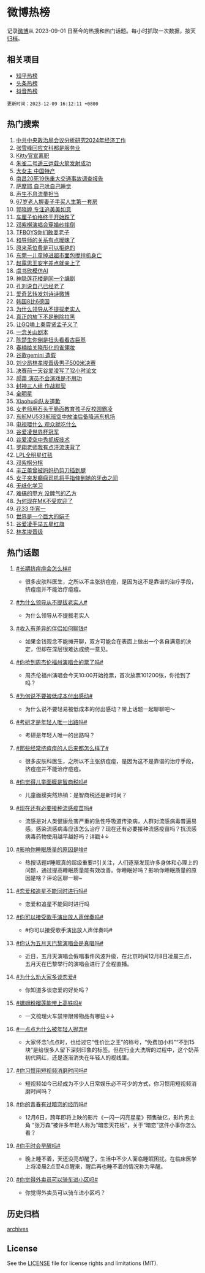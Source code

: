 # 微博热榜

记录[微博](https://www.weibo.com)从 2023-09-01 日至今的热搜和热门话题。每小时抓取一次数据，按天[归档](archives)。

## 相关项目

- [知乎热榜](https://github.com/hotarchive/zhihu)
- [头条热榜](https://github.com/hotarchive/toutiao)
- [抖音热榜](https://github.com/hotarchive/douyin)


`更新时间：2023-12-09 16:12:11 +0800`

## 热门搜索

1. [中共中央政治局会议分析研究2024年经济工作](https://m.weibo.cn/search?containerid=100103type%3D1%26t%3D10%26q%3D%23%E4%B8%AD%E5%85%B1%E4%B8%AD%E5%A4%AE%E6%94%BF%E6%B2%BB%E5%B1%80%E4%BC%9A%E8%AE%AE%E5%88%86%E6%9E%90%E7%A0%94%E7%A9%B62024%E5%B9%B4%E7%BB%8F%E6%B5%8E%E5%B7%A5%E4%BD%9C%23&stream_entry_id=51&isnewpage=1&extparam=seat%3D1%26stream_entry_id%3D51%26q%3D%2523%25E4%25B8%25AD%25E5%2585%25B1%25E4%25B8%25AD%25E5%25A4%25AE%25E6%2594%25BF%25E6%25B2%25BB%25E5%25B1%2580%25E4%25BC%259A%25E8%25AE%25AE%25E5%2588%2586%25E6%259E%2590%25E7%25A0%2594%25E7%25A9%25B62024%25E5%25B9%25B4%25E7%25BB%258F%25E6%25B5%258E%25E5%25B7%25A5%25E4%25BD%259C%2523%26dgr%3D0%26c_type%3D51%26pos%3D0%26filter_type%3Drealtimehot%26cate%3D10103%26display_time%3D1702109529%26pre_seqid%3D1702109529404032305169)
1. [张雪峰回应文科都是服务业](https://m.weibo.cn/search?containerid=100103type%3D1%26t%3D10%26q%3D%23%E5%BC%A0%E9%9B%AA%E5%B3%B0%E5%9B%9E%E5%BA%94%E6%96%87%E7%A7%91%E9%83%BD%E6%98%AF%E6%9C%8D%E5%8A%A1%E4%B8%9A%23&stream_entry_id=31&isnewpage=1&extparam=seat%3D1%26stream_entry_id%3D31%26q%3D%2523%25E5%25BC%25A0%25E9%259B%25AA%25E5%25B3%25B0%25E5%259B%259E%25E5%25BA%2594%25E6%2596%2587%25E7%25A7%2591%25E9%2583%25BD%25E6%2598%25AF%25E6%259C%258D%25E5%258A%25A1%25E4%25B8%259A%2523%26flag%3D2%26c_type%3D31%26pos%3D0%26realpos%3D1%26band_rank%3D1%26dgr%3D0%26lcate%3D5001%26cate%3D5001%26filter_type%3Drealtimehot%26display_time%3D1702109529%26pre_seqid%3D1702109529404032305169)
1. [Kitty官宣离职](https://m.weibo.cn/search?containerid=100103type%3D1%26t%3D10%26q%3D%23Kitty%E5%AE%98%E5%AE%A3%E7%A6%BB%E8%81%8C%23&stream_entry_id=31&isnewpage=1&extparam=seat%3D1%26stream_entry_id%3D31%26q%3D%2523Kitty%25E5%25AE%2598%25E5%25AE%25A3%25E7%25A6%25BB%25E8%2581%258C%2523%26flag%3D1%26c_type%3D31%26pos%3D1%26realpos%3D2%26band_rank%3D2%26dgr%3D0%26lcate%3D5001%26cate%3D5001%26filter_type%3Drealtimehot%26display_time%3D1702109529%26pre_seqid%3D1702109529404032305169)
1. [朱雀二号遥三运载火箭发射成功](https://m.weibo.cn/search?containerid=100103type%3D1%26t%3D10%26q%3D%23%E6%9C%B1%E9%9B%80%E4%BA%8C%E5%8F%B7%E9%81%A5%E4%B8%89%E8%BF%90%E8%BD%BD%E7%81%AB%E7%AE%AD%E5%8F%91%E5%B0%84%E6%88%90%E5%8A%9F%23&stream_entry_id=31&isnewpage=1&extparam=seat%3D1%26stream_entry_id%3D31%26q%3D%2523%25E6%259C%25B1%25E9%259B%2580%25E4%25BA%258C%25E5%258F%25B7%25E9%2581%25A5%25E4%25B8%2589%25E8%25BF%2590%25E8%25BD%25BD%25E7%2581%25AB%25E7%25AE%25AD%25E5%258F%2591%25E5%25B0%2584%25E6%2588%2590%25E5%258A%259F%2523%26flag%3D0%26c_type%3D31%26pos%3D2%26realpos%3D3%26band_rank%3D3%26dgr%3D0%26lcate%3D5001%26cate%3D5001%26filter_type%3Drealtimehot%26display_time%3D1702109529%26pre_seqid%3D1702109529404032305169)
1. [大女主 中国特产](https://m.weibo.cn/search?containerid=100103type%3D1%26t%3D10%26q%3D%E5%A4%A7%E5%A5%B3%E4%B8%BB+%E4%B8%AD%E5%9B%BD%E7%89%B9%E4%BA%A7&stream_entry_id=31&isnewpage=1&extparam=seat%3D1%26stream_entry_id%3D31%26q%3D%25E5%25A4%25A7%25E5%25A5%25B3%25E4%25B8%25BB%2520%25E4%25B8%25AD%25E5%259B%25BD%25E7%2589%25B9%25E4%25BA%25A7%26flag%3D16%26c_type%3D31%26pos%3D3%26realpos%3D4%26band_rank%3D4%26dgr%3D0%26lcate%3D5001%26cate%3D5001%26filter_type%3Drealtimehot%26display_time%3D1702109529%26pre_seqid%3D1702109529404032305169)
1. [南昌20死19伤重大交通事故调查报告](https://m.weibo.cn/search?containerid=100103type%3D1%26t%3D10%26q%3D%23%E5%8D%97%E6%98%8C20%E6%AD%BB19%E4%BC%A4%E9%87%8D%E5%A4%A7%E4%BA%A4%E9%80%9A%E4%BA%8B%E6%95%85%E8%B0%83%E6%9F%A5%E6%8A%A5%E5%91%8A%23&stream_entry_id=31&isnewpage=1&extparam=seat%3D1%26stream_entry_id%3D31%26q%3D%2523%25E5%258D%2597%25E6%2598%258C20%25E6%25AD%25BB19%25E4%25BC%25A4%25E9%2587%258D%25E5%25A4%25A7%25E4%25BA%25A4%25E9%2580%259A%25E4%25BA%258B%25E6%2595%2585%25E8%25B0%2583%25E6%259F%25A5%25E6%258A%25A5%25E5%2591%258A%2523%26flag%3D2%26c_type%3D31%26pos%3D4%26realpos%3D5%26band_rank%3D5%26dgr%3D0%26lcate%3D5001%26cate%3D5001%26filter_type%3Drealtimehot%26display_time%3D1702109529%26pre_seqid%3D1702109529404032305169)
1. [萨摩耶 自己哄自己睡觉](https://m.weibo.cn/search?containerid=100103type%3D1%26t%3D10%26q%3D%E8%90%A8%E6%91%A9%E8%80%B6+%E8%87%AA%E5%B7%B1%E5%93%84%E8%87%AA%E5%B7%B1%E7%9D%A1%E8%A7%89&stream_entry_id=31&isnewpage=1&extparam=seat%3D1%26stream_entry_id%3D31%26q%3D%25E8%2590%25A8%25E6%2591%25A9%25E8%2580%25B6%2520%25E8%2587%25AA%25E5%25B7%25B1%25E5%2593%2584%25E8%2587%25AA%25E5%25B7%25B1%25E7%259D%25A1%25E8%25A7%2589%26flag%3D1%26c_type%3D31%26pos%3D5%26realpos%3D6%26band_rank%3D6%26dgr%3D0%26lcate%3D5001%26cate%3D5001%26filter_type%3Drealtimehot%26display_time%3D1702109529%26pre_seqid%3D1702109529404032305169)
1. [声生不息流量担当](https://m.weibo.cn/search?containerid=100103type%3D1%26t%3D10%26q%3D%23%E5%A3%B0%E7%94%9F%E4%B8%8D%E6%81%AF%E6%B5%81%E9%87%8F%E6%8B%85%E5%BD%93%23&stream_entry_id=31&isnewpage=1&extparam=seat%3D1%26stream_entry_id%3D31%26q%3D%2523%25E5%25A3%25B0%25E7%2594%259F%25E4%25B8%258D%25E6%2581%25AF%25E6%25B5%2581%25E9%2587%258F%25E6%258B%2585%25E5%25BD%2593%2523%26topic_ad%3D1%26c_type%3D31%26adid%3D213723%26pos%3D6%26dgr%3D0%26band_rank%3D7%26filter_type%3Drealtimehot%26is_ad_pos%3D1%26cate%3D5001%26lcate%3D5001%26display_time%3D1702109529%26pre_seqid%3D1702109529404032305169)
1. [67岁老人握妻子手买人生第一套房](https://m.weibo.cn/search?containerid=100103type%3D1%26t%3D10%26q%3D%2367%E5%B2%81%E8%80%81%E4%BA%BA%E6%8F%A1%E5%A6%BB%E5%AD%90%E6%89%8B%E4%B9%B0%E4%BA%BA%E7%94%9F%E7%AC%AC%E4%B8%80%E5%A5%97%E6%88%BF%23&stream_entry_id=31&isnewpage=1&extparam=seat%3D1%26stream_entry_id%3D31%26q%3D%252367%25E5%25B2%2581%25E8%2580%2581%25E4%25BA%25BA%25E6%258F%25A1%25E5%25A6%25BB%25E5%25AD%2590%25E6%2589%258B%25E4%25B9%25B0%25E4%25BA%25BA%25E7%2594%259F%25E7%25AC%25AC%25E4%25B8%2580%25E5%25A5%2597%25E6%2588%25BF%2523%26flag%3D32768%26c_type%3D31%26pos%3D7%26realpos%3D7%26band_rank%3D7%26dgr%3D0%26lcate%3D5001%26cate%3D5001%26filter_type%3Drealtimehot%26display_time%3D1702109529%26pre_seqid%3D1702109529404032305169)
1. [郭晓婷 专注追美美如意](https://m.weibo.cn/search?containerid=100103type%3D1%26t%3D10%26q%3D%E9%83%AD%E6%99%93%E5%A9%B7+%E4%B8%93%E6%B3%A8%E8%BF%BD%E7%BE%8E%E7%BE%8E%E5%A6%82%E6%84%8F&stream_entry_id=31&isnewpage=1&extparam=seat%3D1%26stream_entry_id%3D31%26q%3D%25E9%2583%25AD%25E6%2599%2593%25E5%25A9%25B7%2520%25E4%25B8%2593%25E6%25B3%25A8%25E8%25BF%25BD%25E7%25BE%258E%25E7%25BE%258E%25E5%25A6%2582%25E6%2584%258F%26flag%3D1%26c_type%3D31%26pos%3D8%26realpos%3D8%26band_rank%3D8%26dgr%3D0%26lcate%3D5001%26cate%3D5001%26filter_type%3Drealtimehot%26display_time%3D1702109529%26pre_seqid%3D1702109529404032305169)
1. [车厘子价格终于开始跌了](https://m.weibo.cn/search?containerid=100103type%3D1%26t%3D10%26q%3D%23%E8%BD%A6%E5%8E%98%E5%AD%90%E4%BB%B7%E6%A0%BC%E7%BB%88%E4%BA%8E%E5%BC%80%E5%A7%8B%E8%B7%8C%E4%BA%86%23&stream_entry_id=31&isnewpage=1&extparam=seat%3D1%26stream_entry_id%3D31%26q%3D%2523%25E8%25BD%25A6%25E5%258E%2598%25E5%25AD%2590%25E4%25BB%25B7%25E6%25A0%25BC%25E7%25BB%2588%25E4%25BA%258E%25E5%25BC%2580%25E5%25A7%258B%25E8%25B7%258C%25E4%25BA%2586%2523%26flag%3D0%26c_type%3D31%26pos%3D9%26realpos%3D9%26band_rank%3D9%26dgr%3D0%26lcate%3D5001%26cate%3D5001%26filter_type%3Drealtimehot%26display_time%3D1702109529%26pre_seqid%3D1702109529404032305169)
1. [邓紫棋演唱会穿婚纱摔倒](https://m.weibo.cn/search?containerid=100103type%3D1%26t%3D10%26q%3D%E9%82%93%E7%B4%AB%E6%A3%8B%E6%BC%94%E5%94%B1%E4%BC%9A%E7%A9%BF%E5%A9%9A%E7%BA%B1%E6%91%94%E5%80%92&stream_entry_id=31&isnewpage=1&extparam=seat%3D1%26stream_entry_id%3D31%26q%3D%25E9%2582%2593%25E7%25B4%25AB%25E6%25A3%258B%25E6%25BC%2594%25E5%2594%25B1%25E4%25BC%259A%25E7%25A9%25BF%25E5%25A9%259A%25E7%25BA%25B1%25E6%2591%2594%25E5%2580%2592%26flag%3D1%26c_type%3D31%26pos%3D10%26realpos%3D10%26band_rank%3D10%26dgr%3D0%26lcate%3D5001%26cate%3D5001%26filter_type%3Drealtimehot%26display_time%3D1702109529%26pre_seqid%3D1702109529404032305169)
1. [TFBOYS你们敢耍老子](https://m.weibo.cn/search?containerid=100103type%3D1%26t%3D10%26q%3D%23TFBOYS%E4%BD%A0%E4%BB%AC%E6%95%A2%E8%80%8D%E8%80%81%E5%AD%90%23&stream_entry_id=31&isnewpage=1&extparam=seat%3D1%26stream_entry_id%3D31%26q%3D%2523TFBOYS%25E4%25BD%25A0%25E4%25BB%25AC%25E6%2595%25A2%25E8%2580%258D%25E8%2580%2581%25E5%25AD%2590%2523%26flag%3D2%26c_type%3D31%26pos%3D11%26realpos%3D11%26band_rank%3D11%26dgr%3D0%26lcate%3D5001%26cate%3D5001%26filter_type%3Drealtimehot%26display_time%3D1702109529%26pre_seqid%3D1702109529404032305169)
1. [和导师的关系有点暧昧了](https://m.weibo.cn/search?containerid=100103type%3D1%26t%3D10%26q%3D%E5%92%8C%E5%AF%BC%E5%B8%88%E7%9A%84%E5%85%B3%E7%B3%BB%E6%9C%89%E7%82%B9%E6%9A%A7%E6%98%A7%E4%BA%86&stream_entry_id=31&isnewpage=1&extparam=seat%3D1%26stream_entry_id%3D31%26q%3D%25E5%2592%258C%25E5%25AF%25BC%25E5%25B8%2588%25E7%259A%2584%25E5%2585%25B3%25E7%25B3%25BB%25E6%259C%2589%25E7%2582%25B9%25E6%259A%25A7%25E6%2598%25A7%25E4%25BA%2586%26flag%3D1%26c_type%3D31%26pos%3D12%26realpos%3D12%26band_rank%3D12%26dgr%3D0%26lcate%3D5001%26cate%3D5001%26filter_type%3Drealtimehot%26display_time%3D1702109529%26pre_seqid%3D1702109529404032305169)
1. [原来茶位费是可以拒绝的](https://m.weibo.cn/search?containerid=100103type%3D1%26t%3D10%26q%3D%E5%8E%9F%E6%9D%A5%E8%8C%B6%E4%BD%8D%E8%B4%B9%E6%98%AF%E5%8F%AF%E4%BB%A5%E6%8B%92%E7%BB%9D%E7%9A%84&stream_entry_id=31&isnewpage=1&extparam=seat%3D1%26stream_entry_id%3D31%26q%3D%25E5%258E%259F%25E6%259D%25A5%25E8%258C%25B6%25E4%25BD%258D%25E8%25B4%25B9%25E6%2598%25AF%25E5%258F%25AF%25E4%25BB%25A5%25E6%258B%2592%25E7%25BB%259D%25E7%259A%2584%26flag%3D1%26c_type%3D31%26pos%3D13%26realpos%3D13%26band_rank%3D13%26dgr%3D0%26lcate%3D5001%26cate%3D5001%26filter_type%3Drealtimehot%26display_time%3D1702109529%26pre_seqid%3D1702109529404032305169)
1. [东莞一儿童掉进超市面包搅拌机身亡](https://m.weibo.cn/search?containerid=100103type%3D1%26t%3D10%26q%3D%23%E4%B8%9C%E8%8E%9E%E4%B8%80%E5%84%BF%E7%AB%A5%E6%8E%89%E8%BF%9B%E8%B6%85%E5%B8%82%E9%9D%A2%E5%8C%85%E6%90%85%E6%8B%8C%E6%9C%BA%E8%BA%AB%E4%BA%A1%23&stream_entry_id=31&isnewpage=1&extparam=seat%3D1%26stream_entry_id%3D31%26q%3D%2523%25E4%25B8%259C%25E8%258E%259E%25E4%25B8%2580%25E5%2584%25BF%25E7%25AB%25A5%25E6%258E%2589%25E8%25BF%259B%25E8%25B6%2585%25E5%25B8%2582%25E9%259D%25A2%25E5%258C%2585%25E6%2590%2585%25E6%258B%258C%25E6%259C%25BA%25E8%25BA%25AB%25E4%25BA%25A1%2523%26flag%3D1%26c_type%3D31%26pos%3D14%26realpos%3D14%26band_rank%3D14%26dgr%3D0%26lcate%3D5001%26cate%3D5001%26filter_type%3Drealtimehot%26display_time%3D1702109529%26pre_seqid%3D1702109529404032305169)
1. [赵露思王安宇差点就亲上了](https://m.weibo.cn/search?containerid=100103type%3D1%26t%3D10%26q%3D%23%E8%B5%B5%E9%9C%B2%E6%80%9D%E7%8E%8B%E5%AE%89%E5%AE%87%E5%B7%AE%E7%82%B9%E5%B0%B1%E4%BA%B2%E4%B8%8A%E4%BA%86%23&stream_entry_id=31&isnewpage=1&extparam=seat%3D1%26stream_entry_id%3D31%26q%3D%2523%25E8%25B5%25B5%25E9%259C%25B2%25E6%2580%259D%25E7%258E%258B%25E5%25AE%2589%25E5%25AE%2587%25E5%25B7%25AE%25E7%2582%25B9%25E5%25B0%25B1%25E4%25BA%25B2%25E4%25B8%258A%25E4%25BA%2586%2523%26flag%3D0%26c_type%3D31%26pos%3D15%26realpos%3D15%26band_rank%3D15%26dgr%3D0%26lcate%3D5001%26cate%3D5001%26filter_type%3Drealtimehot%26display_time%3D1702109529%26pre_seqid%3D1702109529404032305169)
1. [虞书欣模仿AI](https://m.weibo.cn/search?containerid=100103type%3D1%26t%3D10%26q%3D%E8%99%9E%E4%B9%A6%E6%AC%A3%E6%A8%A1%E4%BB%BFAI&stream_entry_id=31&isnewpage=1&extparam=seat%3D1%26stream_entry_id%3D31%26q%3D%25E8%2599%259E%25E4%25B9%25A6%25E6%25AC%25A3%25E6%25A8%25A1%25E4%25BB%25BFAI%26flag%3D1%26c_type%3D31%26pos%3D16%26realpos%3D16%26band_rank%3D16%26dgr%3D0%26lcate%3D5001%26cate%3D5001%26filter_type%3Drealtimehot%26display_time%3D1702109529%26pre_seqid%3D1702109529404032305169)
1. [神隐莲花楼是同一个编剧](https://m.weibo.cn/search?containerid=100103type%3D1%26t%3D10%26q%3D%23%E7%A5%9E%E9%9A%90%E8%8E%B2%E8%8A%B1%E6%A5%BC%E6%98%AF%E5%90%8C%E4%B8%80%E4%B8%AA%E7%BC%96%E5%89%A7%23&stream_entry_id=31&isnewpage=1&extparam=seat%3D1%26stream_entry_id%3D31%26q%3D%2523%25E7%25A5%259E%25E9%259A%2590%25E8%258E%25B2%25E8%258A%25B1%25E6%25A5%25BC%25E6%2598%25AF%25E5%2590%258C%25E4%25B8%2580%25E4%25B8%25AA%25E7%25BC%2596%25E5%2589%25A7%2523%26flag%3D1%26c_type%3D31%26pos%3D17%26realpos%3D17%26band_rank%3D17%26dgr%3D0%26lcate%3D5001%26cate%3D5001%26filter_type%3Drealtimehot%26display_time%3D1702109529%26pre_seqid%3D1702109529404032305169)
1. [孔刘说自己已经老了](https://m.weibo.cn/search?containerid=100103type%3D1%26t%3D10%26q%3D%E5%AD%94%E5%88%98%E8%AF%B4%E8%87%AA%E5%B7%B1%E5%B7%B2%E7%BB%8F%E8%80%81%E4%BA%86&stream_entry_id=31&isnewpage=1&extparam=seat%3D1%26stream_entry_id%3D31%26q%3D%25E5%25AD%2594%25E5%2588%2598%25E8%25AF%25B4%25E8%2587%25AA%25E5%25B7%25B1%25E5%25B7%25B2%25E7%25BB%258F%25E8%2580%2581%25E4%25BA%2586%26flag%3D0%26c_type%3D31%26pos%3D18%26realpos%3D18%26band_rank%3D18%26dgr%3D0%26lcate%3D5001%26cate%3D5001%26filter_type%3Drealtimehot%26display_time%3D1702109529%26pre_seqid%3D1702109529404032305169)
1. [爱奇艺转发刘诗诗微博](https://m.weibo.cn/search?containerid=100103type%3D1%26t%3D10%26q%3D%23%E7%88%B1%E5%A5%87%E8%89%BA%E8%BD%AC%E5%8F%91%E5%88%98%E8%AF%97%E8%AF%97%E5%BE%AE%E5%8D%9A%23&stream_entry_id=31&isnewpage=1&extparam=seat%3D1%26stream_entry_id%3D31%26q%3D%2523%25E7%2588%25B1%25E5%25A5%2587%25E8%2589%25BA%25E8%25BD%25AC%25E5%258F%2591%25E5%2588%2598%25E8%25AF%2597%25E8%25AF%2597%25E5%25BE%25AE%25E5%258D%259A%2523%26flag%3D0%26c_type%3D31%26pos%3D19%26realpos%3D19%26band_rank%3D19%26dgr%3D0%26lcate%3D5001%26cate%3D5001%26filter_type%3Drealtimehot%26display_time%3D1702109529%26pre_seqid%3D1702109529404032305169)
1. [韩国8比6德国](https://m.weibo.cn/search?containerid=100103type%3D1%26t%3D10%26q%3D%23%E9%9F%A9%E5%9B%BD8%E6%AF%946%E5%BE%B7%E5%9B%BD%23&stream_entry_id=31&isnewpage=1&extparam=seat%3D1%26stream_entry_id%3D31%26q%3D%2523%25E9%259F%25A9%25E5%259B%25BD8%25E6%25AF%25946%25E5%25BE%25B7%25E5%259B%25BD%2523%26flag%3D1%26c_type%3D31%26pos%3D20%26realpos%3D20%26band_rank%3D20%26dgr%3D0%26lcate%3D5001%26cate%3D5001%26filter_type%3Drealtimehot%26display_time%3D1702109529%26pre_seqid%3D1702109529404032305169)
1. [为什么领导从不提拔老实人](https://m.weibo.cn/search?containerid=100103type%3D1%26t%3D10%26q%3D%23%E4%B8%BA%E4%BB%80%E4%B9%88%E9%A2%86%E5%AF%BC%E4%BB%8E%E4%B8%8D%E6%8F%90%E6%8B%94%E8%80%81%E5%AE%9E%E4%BA%BA%23&stream_entry_id=31&isnewpage=1&extparam=seat%3D1%26stream_entry_id%3D31%26q%3D%2523%25E4%25B8%25BA%25E4%25BB%2580%25E4%25B9%2588%25E9%25A2%2586%25E5%25AF%25BC%25E4%25BB%258E%25E4%25B8%258D%25E6%258F%2590%25E6%258B%2594%25E8%2580%2581%25E5%25AE%259E%25E4%25BA%25BA%2523%26flag%3D1%26c_type%3D31%26pos%3D21%26realpos%3D21%26band_rank%3D21%26dgr%3D0%26lcate%3D5001%26cate%3D5001%26filter_type%3Drealtimehot%26display_time%3D1702109529%26pre_seqid%3D1702109529404032305169)
1. [真正的放下不是删除拉黑](https://m.weibo.cn/search?containerid=100103type%3D1%26t%3D10%26q%3D%23%E7%9C%9F%E6%AD%A3%E7%9A%84%E6%94%BE%E4%B8%8B%E4%B8%8D%E6%98%AF%E5%88%A0%E9%99%A4%E6%8B%89%E9%BB%91%23&stream_entry_id=31&isnewpage=1&extparam=seat%3D1%26stream_entry_id%3D31%26q%3D%2523%25E7%259C%259F%25E6%25AD%25A3%25E7%259A%2584%25E6%2594%25BE%25E4%25B8%258B%25E4%25B8%258D%25E6%2598%25AF%25E5%2588%25A0%25E9%2599%25A4%25E6%258B%2589%25E9%25BB%2591%2523%26flag%3D1%26c_type%3D31%26pos%3D22%26realpos%3D22%26band_rank%3D22%26dgr%3D0%26lcate%3D5001%26cate%3D5001%26filter_type%3Drealtimehot%26display_time%3D1702109529%26pre_seqid%3D1702109529404032305169)
1. [让GQ嗑上秦霄贤孟子义了](https://m.weibo.cn/search?containerid=100103type%3D1%26t%3D10%26q%3D%23%E8%AE%A9GQ%E5%97%91%E4%B8%8A%E7%A7%A6%E9%9C%84%E8%B4%A4%E5%AD%9F%E5%AD%90%E4%B9%89%E4%BA%86%23&stream_entry_id=31&isnewpage=1&extparam=seat%3D1%26stream_entry_id%3D31%26q%3D%2523%25E8%25AE%25A9GQ%25E5%2597%2591%25E4%25B8%258A%25E7%25A7%25A6%25E9%259C%2584%25E8%25B4%25A4%25E5%25AD%259F%25E5%25AD%2590%25E4%25B9%2589%25E4%25BA%2586%2523%26flag%3D0%26c_type%3D31%26pos%3D23%26realpos%3D23%26band_rank%3D23%26dgr%3D0%26lcate%3D5001%26cate%3D5001%26filter_type%3Drealtimehot%26display_time%3D1702109529%26pre_seqid%3D1702109529404032305169)
1. [一念关山剧本](https://m.weibo.cn/search?containerid=100103type%3D1%26t%3D10%26q%3D%23%E4%B8%80%E5%BF%B5%E5%85%B3%E5%B1%B1%E5%89%A7%E6%9C%AC%23&stream_entry_id=31&isnewpage=1&extparam=seat%3D1%26stream_entry_id%3D31%26q%3D%2523%25E4%25B8%2580%25E5%25BF%25B5%25E5%2585%25B3%25E5%25B1%25B1%25E5%2589%25A7%25E6%259C%25AC%2523%26flag%3D0%26c_type%3D31%26pos%3D24%26realpos%3D24%26band_rank%3D24%26dgr%3D0%26lcate%3D5001%26cate%3D5001%26filter_type%3Drealtimehot%26display_time%3D1702109529%26pre_seqid%3D1702109529404032305169)
1. [陈楚生你倒是扭头看看古巨基](https://m.weibo.cn/search?containerid=100103type%3D1%26t%3D10%26q%3D%23%E9%99%88%E6%A5%9A%E7%94%9F%E4%BD%A0%E5%80%92%E6%98%AF%E6%89%AD%E5%A4%B4%E7%9C%8B%E7%9C%8B%E5%8F%A4%E5%B7%A8%E5%9F%BA%23&stream_entry_id=31&isnewpage=1&extparam=seat%3D1%26stream_entry_id%3D31%26q%3D%2523%25E9%2599%2588%25E6%25A5%259A%25E7%2594%259F%25E4%25BD%25A0%25E5%2580%2592%25E6%2598%25AF%25E6%2589%25AD%25E5%25A4%25B4%25E7%259C%258B%25E7%259C%258B%25E5%258F%25A4%25E5%25B7%25A8%25E5%259F%25BA%2523%26flag%3D1%26c_type%3D31%26pos%3D25%26realpos%3D25%26band_rank%3D25%26dgr%3D0%26lcate%3D5001%26cate%3D5001%26filter_type%3Drealtimehot%26display_time%3D1702109529%26pre_seqid%3D1702109529404032305169)
1. [春楠给关晓彤化的雀翎妆](https://m.weibo.cn/search?containerid=100103type%3D1%26t%3D10%26q%3D%23%E6%98%A5%E6%A5%A0%E7%BB%99%E5%85%B3%E6%99%93%E5%BD%A4%E5%8C%96%E7%9A%84%E9%9B%80%E7%BF%8E%E5%A6%86%23&stream_entry_id=31&isnewpage=1&extparam=seat%3D1%26stream_entry_id%3D31%26q%3D%2523%25E6%2598%25A5%25E6%25A5%25A0%25E7%25BB%2599%25E5%2585%25B3%25E6%2599%2593%25E5%25BD%25A4%25E5%258C%2596%25E7%259A%2584%25E9%259B%2580%25E7%25BF%258E%25E5%25A6%2586%2523%26flag%3D1%26c_type%3D31%26pos%3D26%26realpos%3D26%26band_rank%3D26%26dgr%3D0%26lcate%3D5001%26cate%3D5001%26filter_type%3Drealtimehot%26display_time%3D1702109529%26pre_seqid%3D1702109529404032305169)
1. [谷歌gemini 造假](https://m.weibo.cn/search?containerid=100103type%3D1%26t%3D10%26q%3D%E8%B0%B7%E6%AD%8Cgemini+%E9%80%A0%E5%81%87&stream_entry_id=31&isnewpage=1&extparam=seat%3D1%26stream_entry_id%3D31%26q%3D%25E8%25B0%25B7%25E6%25AD%258Cgemini%2520%25E9%2580%25A0%25E5%2581%2587%26flag%3D1%26c_type%3D31%26pos%3D27%26realpos%3D27%26band_rank%3D27%26dgr%3D0%26lcate%3D5001%26cate%3D5001%26filter_type%3Drealtimehot%26display_time%3D1702109529%26pre_seqid%3D1702109529404032305169)
1. [刘少昂林孝埈晋级男子500米决赛](https://m.weibo.cn/search?containerid=100103type%3D1%26t%3D10%26q%3D%23%E5%88%98%E5%B0%91%E6%98%82%E6%9E%97%E5%AD%9D%E5%9F%88%E6%99%8B%E7%BA%A7%E7%94%B7%E5%AD%90500%E7%B1%B3%E5%86%B3%E8%B5%9B%23&stream_entry_id=31&isnewpage=1&extparam=seat%3D1%26stream_entry_id%3D31%26q%3D%2523%25E5%2588%2598%25E5%25B0%2591%25E6%2598%2582%25E6%259E%2597%25E5%25AD%259D%25E5%259F%2588%25E6%2599%258B%25E7%25BA%25A7%25E7%2594%25B7%25E5%25AD%2590500%25E7%25B1%25B3%25E5%2586%25B3%25E8%25B5%259B%2523%26flag%3D1%26c_type%3D31%26pos%3D28%26realpos%3D28%26band_rank%3D28%26dgr%3D0%26lcate%3D5001%26cate%3D5001%26filter_type%3Drealtimehot%26display_time%3D1702109529%26pre_seqid%3D1702109529404032305169)
1. [决赛前一天谷爱凌写了12小时论文](https://m.weibo.cn/search?containerid=100103type%3D1%26t%3D10%26q%3D%23%E5%86%B3%E8%B5%9B%E5%89%8D%E4%B8%80%E5%A4%A9%E8%B0%B7%E7%88%B1%E5%87%8C%E5%86%99%E4%BA%8612%E5%B0%8F%E6%97%B6%E8%AE%BA%E6%96%87%23&stream_entry_id=31&isnewpage=1&extparam=seat%3D1%26stream_entry_id%3D31%26q%3D%2523%25E5%2586%25B3%25E8%25B5%259B%25E5%2589%258D%25E4%25B8%2580%25E5%25A4%25A9%25E8%25B0%25B7%25E7%2588%25B1%25E5%2587%258C%25E5%2586%2599%25E4%25BA%258612%25E5%25B0%258F%25E6%2597%25B6%25E8%25AE%25BA%25E6%2596%2587%2523%26flag%3D0%26c_type%3D31%26pos%3D29%26realpos%3D29%26band_rank%3D29%26dgr%3D0%26lcate%3D5001%26cate%3D5001%26filter_type%3Drealtimehot%26display_time%3D1702109529%26pre_seqid%3D1702109529404032305169)
1. [郝蕾 演员不会演戏是不用功](https://m.weibo.cn/search?containerid=100103type%3D1%26t%3D10%26q%3D%E9%83%9D%E8%95%BE+%E6%BC%94%E5%91%98%E4%B8%8D%E4%BC%9A%E6%BC%94%E6%88%8F%E6%98%AF%E4%B8%8D%E7%94%A8%E5%8A%9F&stream_entry_id=31&isnewpage=1&extparam=seat%3D1%26stream_entry_id%3D31%26q%3D%25E9%2583%259D%25E8%2595%25BE%2520%25E6%25BC%2594%25E5%2591%2598%25E4%25B8%258D%25E4%25BC%259A%25E6%25BC%2594%25E6%2588%258F%25E6%2598%25AF%25E4%25B8%258D%25E7%2594%25A8%25E5%258A%259F%26flag%3D1%26c_type%3D31%26pos%3D30%26realpos%3D30%26band_rank%3D30%26dgr%3D0%26lcate%3D5001%26cate%3D5001%26filter_type%3Drealtimehot%26display_time%3D1702109529%26pre_seqid%3D1702109529404032305169)
1. [封神三人组 作战默契](https://m.weibo.cn/search?containerid=100103type%3D1%26t%3D10%26q%3D%E5%B0%81%E7%A5%9E%E4%B8%89%E4%BA%BA%E7%BB%84+%E4%BD%9C%E6%88%98%E9%BB%98%E5%A5%91&stream_entry_id=31&isnewpage=1&extparam=seat%3D1%26stream_entry_id%3D31%26q%3D%25E5%25B0%2581%25E7%25A5%259E%25E4%25B8%2589%25E4%25BA%25BA%25E7%25BB%2584%2520%25E4%25BD%259C%25E6%2588%2598%25E9%25BB%2598%25E5%25A5%2591%26flag%3D1%26c_type%3D31%26pos%3D31%26realpos%3D31%26band_rank%3D31%26dgr%3D0%26lcate%3D5001%26cate%3D5001%26filter_type%3Drealtimehot%26display_time%3D1702109529%26pre_seqid%3D1702109529404032305169)
1. [全明星](https://m.weibo.cn/search?containerid=100103type%3D1%26t%3D10%26q%3D%E5%85%A8%E6%98%8E%E6%98%9F&stream_entry_id=31&isnewpage=1&extparam=seat%3D1%26stream_entry_id%3D31%26q%3D%25E5%2585%25A8%25E6%2598%258E%25E6%2598%259F%26flag%3D1%26c_type%3D31%26pos%3D32%26realpos%3D32%26band_rank%3D32%26dgr%3D0%26lcate%3D5001%26cate%3D5001%26filter_type%3Drealtimehot%26display_time%3D1702109529%26pre_seqid%3D1702109529404032305169)
1. [Xiaohu向队友道歉](https://m.weibo.cn/search?containerid=100103type%3D1%26t%3D10%26q%3D%23Xiaohu%E5%90%91%E9%98%9F%E5%8F%8B%E9%81%93%E6%AD%89%23&stream_entry_id=31&isnewpage=1&extparam=seat%3D1%26stream_entry_id%3D31%26q%3D%2523Xiaohu%25E5%2590%2591%25E9%2598%259F%25E5%258F%258B%25E9%2581%2593%25E6%25AD%2589%2523%26flag%3D0%26c_type%3D31%26pos%3D33%26realpos%3D33%26band_rank%3D33%26dgr%3D0%26lcate%3D5001%26cate%3D5001%26filter_type%3Drealtimehot%26display_time%3D1702109529%26pre_seqid%3D1702109529404032305169)
1. [女老师用石头干脆面教育孩子反校园霸凌](https://m.weibo.cn/search?containerid=100103type%3D1%26t%3D10%26q%3D%23%E5%A5%B3%E8%80%81%E5%B8%88%E7%94%A8%E7%9F%B3%E5%A4%B4%E5%B9%B2%E8%84%86%E9%9D%A2%E6%95%99%E8%82%B2%E5%AD%A9%E5%AD%90%E5%8F%8D%E6%A0%A1%E5%9B%AD%E9%9C%B8%E5%87%8C%23&stream_entry_id=31&isnewpage=1&extparam=seat%3D1%26stream_entry_id%3D31%26q%3D%2523%25E5%25A5%25B3%25E8%2580%2581%25E5%25B8%2588%25E7%2594%25A8%25E7%259F%25B3%25E5%25A4%25B4%25E5%25B9%25B2%25E8%2584%2586%25E9%259D%25A2%25E6%2595%2599%25E8%2582%25B2%25E5%25AD%25A9%25E5%25AD%2590%25E5%258F%258D%25E6%25A0%25A1%25E5%259B%25AD%25E9%259C%25B8%25E5%2587%258C%2523%26flag%3D32768%26c_type%3D31%26pos%3D34%26realpos%3D34%26band_rank%3D34%26dgr%3D0%26lcate%3D5001%26cate%3D5001%26filter_type%3Drealtimehot%26display_time%3D1702109529%26pre_seqid%3D1702109529404032305169)
1. [东航MU533航班空中放油后备降浦东机场](https://m.weibo.cn/search?containerid=100103type%3D1%26t%3D10%26q%3D%23%E4%B8%9C%E8%88%AAMU533%E8%88%AA%E7%8F%AD%E7%A9%BA%E4%B8%AD%E6%94%BE%E6%B2%B9%E5%90%8E%E5%A4%87%E9%99%8D%E6%B5%A6%E4%B8%9C%E6%9C%BA%E5%9C%BA%23&stream_entry_id=31&isnewpage=1&extparam=seat%3D1%26stream_entry_id%3D31%26q%3D%2523%25E4%25B8%259C%25E8%2588%25AAMU533%25E8%2588%25AA%25E7%258F%25AD%25E7%25A9%25BA%25E4%25B8%25AD%25E6%2594%25BE%25E6%25B2%25B9%25E5%2590%258E%25E5%25A4%2587%25E9%2599%258D%25E6%25B5%25A6%25E4%25B8%259C%25E6%259C%25BA%25E5%259C%25BA%2523%26flag%3D1%26c_type%3D31%26pos%3D35%26realpos%3D35%26band_rank%3D35%26dgr%3D0%26lcate%3D5001%26cate%3D5001%26filter_type%3Drealtimehot%26display_time%3D1702109529%26pre_seqid%3D1702109529404032305169)
1. [电视喂什么 观众就吃什么](https://m.weibo.cn/search?containerid=100103type%3D1%26t%3D10%26q%3D%E7%94%B5%E8%A7%86%E5%96%82%E4%BB%80%E4%B9%88+%E8%A7%82%E4%BC%97%E5%B0%B1%E5%90%83%E4%BB%80%E4%B9%88&stream_entry_id=31&isnewpage=1&extparam=seat%3D1%26stream_entry_id%3D31%26q%3D%25E7%2594%25B5%25E8%25A7%2586%25E5%2596%2582%25E4%25BB%2580%25E4%25B9%2588%2520%25E8%25A7%2582%25E4%25BC%2597%25E5%25B0%25B1%25E5%2590%2583%25E4%25BB%2580%25E4%25B9%2588%26flag%3D0%26c_type%3D31%26pos%3D36%26realpos%3D36%26band_rank%3D36%26dgr%3D0%26lcate%3D5001%26cate%3D5001%26filter_type%3Drealtimehot%26display_time%3D1702109529%26pre_seqid%3D1702109529404032305169)
1. [谷爱凌世界杯冠军](https://m.weibo.cn/search?containerid=100103type%3D1%26t%3D10%26q%3D%23%E8%B0%B7%E7%88%B1%E5%87%8C%E4%B8%96%E7%95%8C%E6%9D%AF%E5%86%A0%E5%86%9B%23&stream_entry_id=31&isnewpage=1&extparam=seat%3D1%26stream_entry_id%3D31%26q%3D%2523%25E8%25B0%25B7%25E7%2588%25B1%25E5%2587%258C%25E4%25B8%2596%25E7%2595%258C%25E6%259D%25AF%25E5%2586%25A0%25E5%2586%259B%2523%26flag%3D0%26c_type%3D31%26pos%3D37%26realpos%3D37%26band_rank%3D37%26dgr%3D0%26lcate%3D5001%26cate%3D5001%26filter_type%3Drealtimehot%26display_time%3D1702109529%26pre_seqid%3D1702109529404032305169)
1. [谷爱凌空中秀抓板技术](https://m.weibo.cn/search?containerid=100103type%3D1%26t%3D10%26q%3D%23%E8%B0%B7%E7%88%B1%E5%87%8C%E7%A9%BA%E4%B8%AD%E7%A7%80%E6%8A%93%E6%9D%BF%E6%8A%80%E6%9C%AF%23&stream_entry_id=31&isnewpage=1&extparam=seat%3D1%26stream_entry_id%3D31%26q%3D%2523%25E8%25B0%25B7%25E7%2588%25B1%25E5%2587%258C%25E7%25A9%25BA%25E4%25B8%25AD%25E7%25A7%2580%25E6%258A%2593%25E6%259D%25BF%25E6%258A%2580%25E6%259C%25AF%2523%26flag%3D1%26c_type%3D31%26pos%3D38%26realpos%3D38%26band_rank%3D38%26dgr%3D0%26lcate%3D5001%26cate%3D5001%26filter_type%3Drealtimehot%26display_time%3D1702109529%26pre_seqid%3D1702109529404032305169)
1. [罗翔老师我有点汗流浃背了](https://m.weibo.cn/search?containerid=100103type%3D1%26t%3D10%26q%3D%23%E7%BD%97%E7%BF%94%E8%80%81%E5%B8%88%E6%88%91%E6%9C%89%E7%82%B9%E6%B1%97%E6%B5%81%E6%B5%83%E8%83%8C%E4%BA%86%23&stream_entry_id=31&isnewpage=1&extparam=seat%3D1%26stream_entry_id%3D31%26q%3D%2523%25E7%25BD%2597%25E7%25BF%2594%25E8%2580%2581%25E5%25B8%2588%25E6%2588%2591%25E6%259C%2589%25E7%2582%25B9%25E6%25B1%2597%25E6%25B5%2581%25E6%25B5%2583%25E8%2583%258C%25E4%25BA%2586%2523%26flag%3D0%26c_type%3D31%26pos%3D39%26realpos%3D39%26band_rank%3D39%26dgr%3D0%26lcate%3D5001%26cate%3D5001%26filter_type%3Drealtimehot%26display_time%3D1702109529%26pre_seqid%3D1702109529404032305169)
1. [LPL全明星红毯](https://m.weibo.cn/search?containerid=100103type%3D1%26t%3D10%26q%3DLPL%E5%85%A8%E6%98%8E%E6%98%9F%E7%BA%A2%E6%AF%AF&stream_entry_id=31&isnewpage=1&extparam=seat%3D1%26stream_entry_id%3D31%26q%3DLPL%25E5%2585%25A8%25E6%2598%258E%25E6%2598%259F%25E7%25BA%25A2%25E6%25AF%25AF%26flag%3D1%26c_type%3D31%26pos%3D40%26realpos%3D40%26band_rank%3D40%26dgr%3D0%26lcate%3D5001%26cate%3D5001%26filter_type%3Drealtimehot%26display_time%3D1702109529%26pre_seqid%3D1702109529404032305169)
1. [邓紫棋分棋](https://m.weibo.cn/search?containerid=100103type%3D1%26t%3D10%26q%3D%E9%82%93%E7%B4%AB%E6%A3%8B%E5%88%86%E6%A3%8B&stream_entry_id=31&isnewpage=1&extparam=seat%3D1%26stream_entry_id%3D31%26q%3D%25E9%2582%2593%25E7%25B4%25AB%25E6%25A3%258B%25E5%2588%2586%25E6%25A3%258B%26flag%3D1%26c_type%3D31%26pos%3D41%26realpos%3D41%26band_rank%3D41%26dgr%3D0%26lcate%3D5001%26cate%3D5001%26filter_type%3Drealtimehot%26display_time%3D1702109529%26pre_seqid%3D1702109529404032305169)
1. [辛芷蕾曾被妈妈扔剪刀插到腿](https://m.weibo.cn/search?containerid=100103type%3D1%26t%3D10%26q%3D%E8%BE%9B%E8%8A%B7%E8%95%BE%E6%9B%BE%E8%A2%AB%E5%A6%88%E5%A6%88%E6%89%94%E5%89%AA%E5%88%80%E6%8F%92%E5%88%B0%E8%85%BF&stream_entry_id=31&isnewpage=1&extparam=seat%3D1%26stream_entry_id%3D31%26q%3D%25E8%25BE%259B%25E8%258A%25B7%25E8%2595%25BE%25E6%259B%25BE%25E8%25A2%25AB%25E5%25A6%2588%25E5%25A6%2588%25E6%2589%2594%25E5%2589%25AA%25E5%2588%2580%25E6%258F%2592%25E5%2588%25B0%25E8%2585%25BF%26flag%3D1%26c_type%3D31%26pos%3D42%26realpos%3D42%26band_rank%3D42%26dgr%3D0%26lcate%3D5001%26cate%3D5001%26filter_type%3Drealtimehot%26display_time%3D1702109529%26pre_seqid%3D1702109529404032305169)
1. [女子突发癫痫司机将手指伸到她的牙齿之间](https://m.weibo.cn/search?containerid=100103type%3D1%26t%3D10%26q%3D%23%E5%A5%B3%E5%AD%90%E7%AA%81%E5%8F%91%E7%99%AB%E7%97%AB%E5%8F%B8%E6%9C%BA%E5%B0%86%E6%89%8B%E6%8C%87%E4%BC%B8%E5%88%B0%E5%A5%B9%E7%9A%84%E7%89%99%E9%BD%BF%E4%B9%8B%E9%97%B4%23&stream_entry_id=31&isnewpage=1&extparam=seat%3D1%26stream_entry_id%3D31%26q%3D%2523%25E5%25A5%25B3%25E5%25AD%2590%25E7%25AA%2581%25E5%258F%2591%25E7%2599%25AB%25E7%2597%25AB%25E5%258F%25B8%25E6%259C%25BA%25E5%25B0%2586%25E6%2589%258B%25E6%258C%2587%25E4%25BC%25B8%25E5%2588%25B0%25E5%25A5%25B9%25E7%259A%2584%25E7%2589%2599%25E9%25BD%25BF%25E4%25B9%258B%25E9%2597%25B4%2523%26flag%3D32768%26c_type%3D31%26pos%3D43%26realpos%3D43%26band_rank%3D43%26dgr%3D0%26lcate%3D5001%26cate%3D5001%26filter_type%3Drealtimehot%26display_time%3D1702109529%26pre_seqid%3D1702109529404032305169)
1. [无纸化学习](https://m.weibo.cn/search?containerid=100103type%3D1%26t%3D10%26q%3D%E6%97%A0%E7%BA%B8%E5%8C%96%E5%AD%A6%E4%B9%A0&stream_entry_id=31&isnewpage=1&extparam=seat%3D1%26stream_entry_id%3D31%26q%3D%25E6%2597%25A0%25E7%25BA%25B8%25E5%258C%2596%25E5%25AD%25A6%25E4%25B9%25A0%26flag%3D1%26c_type%3D31%26pos%3D44%26realpos%3D44%26band_rank%3D44%26dgr%3D0%26lcate%3D5001%26cate%3D5001%26filter_type%3Drealtimehot%26display_time%3D1702109529%26pre_seqid%3D1702109529404032305169)
1. [难搞的甲方 没脾气的乙方](https://m.weibo.cn/search?containerid=100103type%3D1%26t%3D10%26q%3D%E9%9A%BE%E6%90%9E%E7%9A%84%E7%94%B2%E6%96%B9+%E6%B2%A1%E8%84%BE%E6%B0%94%E7%9A%84%E4%B9%99%E6%96%B9&stream_entry_id=31&isnewpage=1&extparam=seat%3D1%26stream_entry_id%3D31%26q%3D%25E9%259A%25BE%25E6%2590%259E%25E7%259A%2584%25E7%2594%25B2%25E6%2596%25B9%2520%25E6%25B2%25A1%25E8%2584%25BE%25E6%25B0%2594%25E7%259A%2584%25E4%25B9%2599%25E6%2596%25B9%26flag%3D1%26c_type%3D31%26pos%3D45%26realpos%3D45%26band_rank%3D45%26dgr%3D0%26lcate%3D5001%26cate%3D5001%26filter_type%3Drealtimehot%26display_time%3D1702109529%26pre_seqid%3D1702109529404032305169)
1. [为何现在MK不受欢迎了](https://m.weibo.cn/search?containerid=100103type%3D1%26t%3D10%26q%3D%23%E4%B8%BA%E4%BD%95%E7%8E%B0%E5%9C%A8MK%E4%B8%8D%E5%8F%97%E6%AC%A2%E8%BF%8E%E4%BA%86%23&stream_entry_id=31&isnewpage=1&extparam=seat%3D1%26stream_entry_id%3D31%26q%3D%2523%25E4%25B8%25BA%25E4%25BD%2595%25E7%258E%25B0%25E5%259C%25A8MK%25E4%25B8%258D%25E5%258F%2597%25E6%25AC%25A2%25E8%25BF%258E%25E4%25BA%2586%2523%26flag%3D1%26c_type%3D31%26pos%3D46%26realpos%3D46%26band_rank%3D46%26dgr%3D0%26lcate%3D5001%26cate%3D5001%26filter_type%3Drealtimehot%26display_time%3D1702109529%26pre_seqid%3D1702109529404032305169)
1. [花33 华宵一](https://m.weibo.cn/search?containerid=100103type%3D1%26t%3D10%26q%3D%E8%8A%B133+%E5%8D%8E%E5%AE%B5%E4%B8%80&stream_entry_id=31&isnewpage=1&extparam=seat%3D1%26stream_entry_id%3D31%26q%3D%25E8%258A%25B133%2520%25E5%258D%258E%25E5%25AE%25B5%25E4%25B8%2580%26flag%3D0%26c_type%3D31%26pos%3D47%26realpos%3D47%26band_rank%3D47%26dgr%3D0%26lcate%3D5001%26cate%3D5001%26filter_type%3Drealtimehot%26display_time%3D1702109529%26pre_seqid%3D1702109529404032305169)
1. [世界是一个巨大的娟子](https://m.weibo.cn/search?containerid=100103type%3D1%26t%3D10%26q%3D%E4%B8%96%E7%95%8C%E6%98%AF%E4%B8%80%E4%B8%AA%E5%B7%A8%E5%A4%A7%E7%9A%84%E5%A8%9F%E5%AD%90&stream_entry_id=31&isnewpage=1&extparam=seat%3D1%26stream_entry_id%3D31%26q%3D%25E4%25B8%2596%25E7%2595%258C%25E6%2598%25AF%25E4%25B8%2580%25E4%25B8%25AA%25E5%25B7%25A8%25E5%25A4%25A7%25E7%259A%2584%25E5%25A8%259F%25E5%25AD%2590%26flag%3D0%26c_type%3D31%26pos%3D48%26realpos%3D48%26band_rank%3D48%26dgr%3D0%26lcate%3D5001%26cate%3D5001%26filter_type%3Drealtimehot%26display_time%3D1702109529%26pre_seqid%3D1702109529404032305169)
1. [谷爱凌手举五星红旗](https://m.weibo.cn/search?containerid=100103type%3D1%26t%3D10%26q%3D%23%E8%B0%B7%E7%88%B1%E5%87%8C%E6%89%8B%E4%B8%BE%E4%BA%94%E6%98%9F%E7%BA%A2%E6%97%97%23&stream_entry_id=31&isnewpage=1&extparam=seat%3D1%26stream_entry_id%3D31%26q%3D%2523%25E8%25B0%25B7%25E7%2588%25B1%25E5%2587%258C%25E6%2589%258B%25E4%25B8%25BE%25E4%25BA%2594%25E6%2598%259F%25E7%25BA%25A2%25E6%2597%2597%2523%26flag%3D0%26c_type%3D31%26pos%3D49%26realpos%3D49%26band_rank%3D49%26dgr%3D0%26lcate%3D5001%26cate%3D5001%26filter_type%3Drealtimehot%26display_time%3D1702109529%26pre_seqid%3D1702109529404032305169)
1. [林孝埈晋级](https://m.weibo.cn/search?containerid=100103type%3D1%26t%3D10%26q%3D%23%E6%9E%97%E5%AD%9D%E5%9F%88%E6%99%8B%E7%BA%A7%23&stream_entry_id=31&isnewpage=1&extparam=seat%3D1%26stream_entry_id%3D31%26q%3D%2523%25E6%259E%2597%25E5%25AD%259D%25E5%259F%2588%25E6%2599%258B%25E7%25BA%25A7%2523%26flag%3D1%26c_type%3D31%26pos%3D50%26realpos%3D50%26band_rank%3D50%26dgr%3D0%26lcate%3D5001%26cate%3D5001%26filter_type%3Drealtimehot%26display_time%3D1702109529%26pre_seqid%3D1702109529404032305169)

## 热门话题

1. [#长期挤痘痘会怎么样#](https://m.weibo.cn/search?containerid=231522type%3D1%26t%3D10%26q%3D%23%E9%95%BF%E6%9C%9F%E6%8C%A4%E7%97%98%E7%97%98%E4%BC%9A%E6%80%8E%E4%B9%88%E6%A0%B7%23&stream_entry_id=128&isnewpage=1&extparam=seat%3D1%26dgr%3D0%26c_type%3D128%26unitid%3D1702097561217%26lcate%3D5004%26cate%3D5004%26pos%3D1-0-0%26display_time%3D1702109530%26pre_seqid%3D1702109530956015659165)
    - 很多皮肤科医生，之所以不主张挤痘痘，是因为这不是靠谱的治疗手段，挤痘痘并不能治疗痘痘。

1. [#为什么领导从不提拔老实人#](https://m.weibo.cn/search?containerid=231522type%3D1%26t%3D10%26q%3D%23%E4%B8%BA%E4%BB%80%E4%B9%88%E9%A2%86%E5%AF%BC%E4%BB%8E%E4%B8%8D%E6%8F%90%E6%8B%94%E8%80%81%E5%AE%9E%E4%BA%BA%23&stream_entry_id=128&isnewpage=1&extparam=seat%3D1%26dgr%3D0%26c_type%3D128%26unitid%3D1702103246645%26lcate%3D5004%26cate%3D5004%26pos%3D1-0-1%26display_time%3D1702109530%26pre_seqid%3D1702109530956015659165)
    - 为什么领导从不提拔老实人

1. [#收入有差异的伴侣如何聊钱#](https://m.weibo.cn/search?containerid=231522type%3D1%26t%3D10%26q%3D%23%E6%94%B6%E5%85%A5%E6%9C%89%E5%B7%AE%E5%BC%82%E7%9A%84%E4%BC%B4%E4%BE%A3%E5%A6%82%E4%BD%95%E8%81%8A%E9%92%B1%23&stream_entry_id=128&isnewpage=1&extparam=seat%3D1%26dgr%3D0%26c_type%3D128%26unitid%3D1702080140990%26lcate%3D5004%26cate%3D5004%26pos%3D1-0-2%26display_time%3D1702109530%26pre_seqid%3D1702109530956015659165)
    - 如果金钱观念不能摊开聊，双方可能会在表面上做出一个各自满意的决定，但却在深层很难达成统一意见。

1. [#你抢到周杰伦福州演唱会的票了吗#](https://m.weibo.cn/search?containerid=231522type%3D1%26t%3D10%26q%3D%23%E4%BD%A0%E6%8A%A2%E5%88%B0%E5%91%A8%E6%9D%B0%E4%BC%A6%E7%A6%8F%E5%B7%9E%E6%BC%94%E5%94%B1%E4%BC%9A%E7%9A%84%E7%A5%A8%E4%BA%86%E5%90%97%23&stream_entry_id=128&isnewpage=1&extparam=seat%3D1%26dgr%3D0%26c_type%3D128%26unitid%3D1702091849246%26lcate%3D5004%26cate%3D5004%26pos%3D1-0-3%26display_time%3D1702109530%26pre_seqid%3D1702109530956015659165)
    - 周杰伦福州演唱会今天10:00开始抢票，首次放票101200张，你抢到了吗？ ​​​

1. [#为何说不要被低成本付出感动#](https://m.weibo.cn/search?containerid=231522type%3D1%26t%3D10%26q%3D%23%E4%B8%BA%E4%BD%95%E8%AF%B4%E4%B8%8D%E8%A6%81%E8%A2%AB%E4%BD%8E%E6%88%90%E6%9C%AC%E4%BB%98%E5%87%BA%E6%84%9F%E5%8A%A8%23&stream_entry_id=128&isnewpage=1&extparam=seat%3D1%26dgr%3D0%26c_type%3D128%26unitid%3D1702026454008%26lcate%3D5004%26cate%3D5004%26pos%3D1-0-4%26display_time%3D1702109530%26pre_seqid%3D1702109530956015659165)
    - 为什么说不要轻易被低成本的付出感动？带上话题一起聊聊吧～

1. [#考研才是年轻人唯一出路吗#](https://m.weibo.cn/search?containerid=231522type%3D1%26t%3D10%26q%3D%23%E8%80%83%E7%A0%94%E6%89%8D%E6%98%AF%E5%B9%B4%E8%BD%BB%E4%BA%BA%E5%94%AF%E4%B8%80%E5%87%BA%E8%B7%AF%E5%90%97%23&stream_entry_id=128&isnewpage=1&extparam=seat%3D1%26dgr%3D0%26c_type%3D128%26unitid%3D1701958686982%26lcate%3D5004%26cate%3D5004%26pos%3D1-0-5%26display_time%3D1702109530%26pre_seqid%3D1702109530956015659165)
    - 考研是年轻人唯一的出路吗？

1. [#那些经常挤痘痘的人后来都怎么样了#](https://m.weibo.cn/search?containerid=231522type%3D1%26t%3D10%26q%3D%23%E9%82%A3%E4%BA%9B%E7%BB%8F%E5%B8%B8%E6%8C%A4%E7%97%98%E7%97%98%E7%9A%84%E4%BA%BA%E5%90%8E%E6%9D%A5%E9%83%BD%E6%80%8E%E4%B9%88%E6%A0%B7%E4%BA%86%23&stream_entry_id=128&isnewpage=1&extparam=seat%3D1%26dgr%3D0%26c_type%3D128%26unitid%3D1702094270121%26lcate%3D5004%26cate%3D5004%26pos%3D1-0-6%26display_time%3D1702109530%26pre_seqid%3D1702109530956015659165)
    - 很多皮肤科医生，之所以不主张挤痘痘，是因为这不是靠谱的治疗手段，挤痘痘并不能治疗痘痘。

1. [#你觉得儿童面膜是智商税吗#](https://m.weibo.cn/search?containerid=231522type%3D1%26t%3D10%26q%3D%23%E4%BD%A0%E8%A7%89%E5%BE%97%E5%84%BF%E7%AB%A5%E9%9D%A2%E8%86%9C%E6%98%AF%E6%99%BA%E5%95%86%E7%A8%8E%E5%90%97%23&stream_entry_id=128&isnewpage=1&extparam=seat%3D1%26dgr%3D0%26c_type%3D128%26unitid%3D1702105347513%26lcate%3D5004%26cate%3D5004%26pos%3D1-0-7%26display_time%3D1702109530%26pre_seqid%3D1702109530956015659165)
    - 儿童面膜突然热销：是智商税还是新时尚？

1. [#现在还有必要接种流感疫苗吗#](https://m.weibo.cn/search?containerid=231522type%3D1%26t%3D10%26q%3D%23%E7%8E%B0%E5%9C%A8%E8%BF%98%E6%9C%89%E5%BF%85%E8%A6%81%E6%8E%A5%E7%A7%8D%E6%B5%81%E6%84%9F%E7%96%AB%E8%8B%97%E5%90%97%23&stream_entry_id=128&isnewpage=1&extparam=seat%3D1%26dgr%3D0%26c_type%3D128%26unitid%3D1702030653489%26lcate%3D5004%26cate%3D5004%26pos%3D1-0-8%26display_time%3D1702109530%26pre_seqid%3D1702109530956015659165)
    - 流感是对人类健康危害严重的急性呼吸道传染病，人群对流感病毒普遍易感。感染流感病毒应该怎么治疗？现在还有必要接种流感疫苗吗？抗流感病毒药物使用越早越好吗？详戳↓↓

1. [#影响你睡眠质量的原因是啥#](https://m.weibo.cn/search?containerid=231522type%3D1%26t%3D10%26q%3D%23%E5%BD%B1%E5%93%8D%E4%BD%A0%E7%9D%A1%E7%9C%A0%E8%B4%A8%E9%87%8F%E7%9A%84%E5%8E%9F%E5%9B%A0%E6%98%AF%E5%95%A5%23&stream_entry_id=128&isnewpage=1&extparam=seat%3D1%26dgr%3D0%26c_type%3D128%26unitid%3D1702002767617%26lcate%3D5004%26cate%3D5004%26pos%3D1-0-9%26display_time%3D1702109530%26pre_seqid%3D1702109530956015659165)
    - 热搜话题#睡眠真的超级重要#引关注，人们逐渐发现许多身体和心理上的问题，通过提高睡眠质量能有效改善。你睡眠好吗？影响你睡眠质量的原因是啥？评论区聊一聊~

1. [#恋爱和追星不能同时进行吗#](https://m.weibo.cn/search?containerid=231522type%3D1%26t%3D10%26q%3D%23%E6%81%8B%E7%88%B1%E5%92%8C%E8%BF%BD%E6%98%9F%E4%B8%8D%E8%83%BD%E5%90%8C%E6%97%B6%E8%BF%9B%E8%A1%8C%E5%90%97%23&stream_entry_id=128&isnewpage=1&extparam=seat%3D1%26dgr%3D0%26c_type%3D128%26unitid%3D1702018065088%26lcate%3D5004%26cate%3D5004%26pos%3D1-0-10%26display_time%3D1702109530%26pre_seqid%3D1702109530956015659165)
    - 恋爱和追星不能同时进行吗

1. [#你可以接受歌手演出放人声伴奏吗#](https://m.weibo.cn/search?containerid=231522type%3D1%26t%3D10%26q%3D%23%E4%BD%A0%E5%8F%AF%E4%BB%A5%E6%8E%A5%E5%8F%97%E6%AD%8C%E6%89%8B%E6%BC%94%E5%87%BA%E6%94%BE%E4%BA%BA%E5%A3%B0%E4%BC%B4%E5%A5%8F%E5%90%97%23&stream_entry_id=128&isnewpage=1&extparam=seat%3D1%26dgr%3D0%26c_type%3D128%26unitid%3D1701955698579%26lcate%3D5004%26cate%3D5004%26pos%3D1-0-11%26display_time%3D1702109530%26pre_seqid%3D1702109530956015659165)
    - #你可以接受歌手演出放人声伴奏吗#

1. [#你认为五月天巴黎演唱会是真唱吗#](https://m.weibo.cn/search?containerid=231522type%3D1%26t%3D10%26q%3D%23%E4%BD%A0%E8%AE%A4%E4%B8%BA%E4%BA%94%E6%9C%88%E5%A4%A9%E5%B7%B4%E9%BB%8E%E6%BC%94%E5%94%B1%E4%BC%9A%E6%98%AF%E7%9C%9F%E5%94%B1%E5%90%97%23&stream_entry_id=128&isnewpage=1&extparam=seat%3D1%26dgr%3D0%26c_type%3D128%26unitid%3D1702002496104%26lcate%3D5004%26cate%3D5004%26pos%3D1-0-12%26display_time%3D1702109530%26pre_seqid%3D1702109530956015659165)
    - 近日，五月天演唱会假唱事件风波升级，在北京时间12月8日凌晨三点，五月天在巴黎举行的演唱会进行了全程直播。

1. [#为什么劝大家多谈恋爱#](https://m.weibo.cn/search?containerid=231522type%3D1%26t%3D10%26q%3D%23%E4%B8%BA%E4%BB%80%E4%B9%88%E5%8A%9D%E5%A4%A7%E5%AE%B6%E5%A4%9A%E8%B0%88%E6%81%8B%E7%88%B1%23&stream_entry_id=128&isnewpage=1&extparam=seat%3D1%26dgr%3D0%26c_type%3D128%26unitid%3D1702006663130%26lcate%3D5004%26cate%3D5004%26pos%3D1-0-13%26display_time%3D1702109530%26pre_seqid%3D1702109530956015659165)
    - 你知道多谈恋爱的好处吗？

1. [#螺蛳粉榴莲能带上高铁吗#](https://m.weibo.cn/search?containerid=231522type%3D1%26t%3D10%26q%3D%23%E8%9E%BA%E8%9B%B3%E7%B2%89%E6%A6%B4%E8%8E%B2%E8%83%BD%E5%B8%A6%E4%B8%8A%E9%AB%98%E9%93%81%E5%90%97%23&stream_entry_id=128&isnewpage=1&extparam=seat%3D1%26dgr%3D0%26c_type%3D128%26unitid%3D1702015385730%26lcate%3D5004%26cate%3D5004%26pos%3D1-0-14%26display_time%3D1702109530%26pre_seqid%3D1702109530956015659165)
    - 一文梳理火车禁带限带物品有哪些↓↓

1. [#一点点为什么被年轻人抛弃#](https://m.weibo.cn/search?containerid=231522type%3D1%26t%3D10%26q%3D%23%E4%B8%80%E7%82%B9%E7%82%B9%E4%B8%BA%E4%BB%80%E4%B9%88%E8%A2%AB%E5%B9%B4%E8%BD%BB%E4%BA%BA%E6%8A%9B%E5%BC%83%23&stream_entry_id=128&isnewpage=1&extparam=seat%3D1%26dgr%3D0%26c_type%3D128%26unitid%3D1702030950982%26lcate%3D5004%26cate%3D5004%26pos%3D1-0-15%26display_time%3D1702109530%26pre_seqid%3D1702109530956015659165)
    - 大家怀念1点点时，也给过它“性价比之王”的称号，“免费加小料”“不到15块”是给很多人留下深刻印象的标签。但在行业大洗牌的过程中，这个奶茶初代网红，还是逐渐消失在年轻人的视线里。

1. [#你习惯用短视频消磨时间吗#](https://m.weibo.cn/search?containerid=231522type%3D1%26t%3D10%26q%3D%23%E4%BD%A0%E4%B9%A0%E6%83%AF%E7%94%A8%E7%9F%AD%E8%A7%86%E9%A2%91%E6%B6%88%E7%A3%A8%E6%97%B6%E9%97%B4%E5%90%97%23&stream_entry_id=128&isnewpage=1&extparam=seat%3D1%26dgr%3D0%26c_type%3D128%26unitid%3D1702092753422%26lcate%3D5004%26cate%3D5004%26pos%3D1-0-16%26display_time%3D1702109530%26pre_seqid%3D1702109530956015659165)
    - 短视频如今已经成为不少人日常娱乐必不可少的方式，你习惯用短视频消磨时间吗？  ​​​

1. [#你的青春有过暗恋的经历吗#](https://m.weibo.cn/search?containerid=231522type%3D1%26t%3D10%26q%3D%23%E4%BD%A0%E7%9A%84%E9%9D%92%E6%98%A5%E6%9C%89%E8%BF%87%E6%9A%97%E6%81%8B%E7%9A%84%E7%BB%8F%E5%8E%86%E5%90%97%23&stream_entry_id=128&isnewpage=1&extparam=seat%3D1%26dgr%3D0%26c_type%3D128%26unitid%3D1702089146014%26lcate%3D5004%26cate%3D5004%26pos%3D1-0-17%26display_time%3D1702109530%26pre_seqid%3D1702109530956015659165)
    - 12月6日，跨年即将上映的影片《一闪一闪亮星星》预售破亿，影片男主角 “张万森”被许多年轻人称为“暗恋天花板”，关于“暗恋”这件小事你怎么看？

1. [#你平时会早醒吗#](https://m.weibo.cn/search?containerid=231522type%3D1%26t%3D10%26q%3D%23%E4%BD%A0%E5%B9%B3%E6%97%B6%E4%BC%9A%E6%97%A9%E9%86%92%E5%90%97%23&stream_entry_id=128&isnewpage=1&extparam=seat%3D1%26dgr%3D0%26c_type%3D128%26unitid%3D1702086132762%26lcate%3D5004%26cate%3D5004%26pos%3D1-0-18%26display_time%3D1702109530%26pre_seqid%3D1702109530956015659165)
    - 晚上睡不着，天还没亮却醒了，生活中不少人面临睡眠困扰。在临床医学上将凌晨2点至4点醒来，醒后再也睡不着的情况称为早醒。

1. [#你觉得外卖员可以骑车进小区吗#](https://m.weibo.cn/search?containerid=231522type%3D1%26t%3D10%26q%3D%23%E4%BD%A0%E8%A7%89%E5%BE%97%E5%A4%96%E5%8D%96%E5%91%98%E5%8F%AF%E4%BB%A5%E9%AA%91%E8%BD%A6%E8%BF%9B%E5%B0%8F%E5%8C%BA%E5%90%97%23&stream_entry_id=128&isnewpage=1&extparam=seat%3D1%26dgr%3D0%26c_type%3D128%26unitid%3D1702077141564%26lcate%3D5004%26cate%3D5004%26pos%3D1-0-19%26display_time%3D1702109530%26pre_seqid%3D1702109530956015659165)
    - 你觉得外卖员可以骑车进小区吗？


## 历史归档

[archives](archives)

## License

See the [LICENSE](LICENSE) file for license rights and limitations (MIT).
